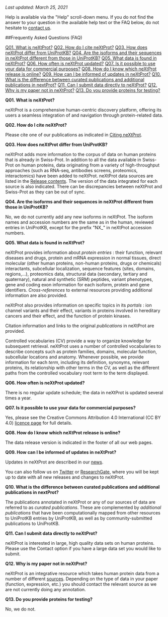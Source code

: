 _Last updated: March 25, 2021_

Help is available via the "Help" scroll-down menu. If you do not find the answer to your question in the available help text or the FAQ below, do not hesitate to [contact us](mailto:support@nextprot.org).

##Frequently Asked Questions (FAQ)

[Q01. What is neXtProt?](#01)
[Q02. How do I cite neXtProt?](#02)
[Q03. How does neXtProt differ from UniProtKB?](#03)
[Q04. Are the isoforms and their sequences in neXtProt different from those in UniProtKB?](#04)
[Q05. What data is found in neXtProt?](#05)
[Q06. How often is neXtProt updated?](#06)
[Q07. Is it possible to use your data for commercial purposes?](#07)
[Q08. How do I know which neXtProt release is online?](#08)
[Q09. How can I be informed of updates in neXtProt?](#09)
[Q10. What is the difference between curated publications and additional publications in nextProt?](#10)
[Q11. Can I submit data directly to neXtProt?](#11)
[Q12. Why is my paper not in neXtProt?](#12)
[Q13. Do you provide proteins for testing?](#13)


<a name="01"></a>**Q01. What is neXtProt?**

neXtProt is a comprehensive human-centric discovery platform, offering its users a seamless integration of and navigation through protein-related data.

<a name="02"></a>**Q02. How do I cite neXtProt?**

Please cite one of our publications as indicated in [Citing neXtProt](../about/citing-nextprot).

<a name="03">**Q03. How does neXtProt differ from UniProtKB?**</a>

neXtProt adds more information to the corpus of data on human proteins that is already in Swiss-Prot. In addition to all the data available in Swiss-Prot on human proteins, data originating from a variety of high-throughput approaches (such as RNA-seq, antibodies screens, proteomics, interactomics) have been added to neXtProt. neXtProt data sources are listed in the [Release contents](../about/contents). The version of the data integrated for each source is also indicated. There can be discrepancies between neXtProt and Swiss-Prot as they can be out of sync.

<a name="04">**Q04. Are the isoforms and their sequences in neXtProt different from those in UniProtKB?**</a>

No, we do not currently add any new isoforms in neXtProt. The isoform names and accession numbers are the same as in the human, reviewed entries in UniProtKB, except for the prefix "NX_" in neXtProt accession numbers.

<a name="05">**Q05. What data is found in neXtProt?**</a>

neXtProt provides information about _protein entries_ : their function, relevant diseases and drugs, protein and mRNA expression in normal tissues, direct molecular (other human proteins, non-human proteins, drugs or chemicals) interactants, subcellular localization, sequence features (sites, domains, regions,...), proteomics data, structural data (secondary, tertiary and quaternary), natural and synthetic (SRM) peptides, variant phenotypes, gene and coding exon information for each isoform, protein and gene identifiers. _Cross-references_ to external resources providing additional information are also provided.

neXtProt also provides information on specific topics in its _portals_ : ion channel variants and their effect, variants in proteins involved in hereditary cancers and their effect, and the function of protein kinases.

Citation information and links to the original _publications_ in neXtProt are provided.

Controlled vocabularies (CV) provide a way to organize knowledge for subsequent retrieval. neXtProt uses a number of controlled vocabularies to describe concepts such as protein families, domains, molecular function, subcellular locations and anatomy. Whenever possible, we provide information for each _term_, including its definition, synonyms, relevant proteins, its relationship with other terms in the CV, as well as the different paths from the controlled vocabulary root term to the term displayed.

<a name="06">**Q06. How often is neXtProt updated?**</a>

There is no regular update schedule; the data in neXtProt is updated several times a year.

<a name="07">**Q07. Is it possible to use your data for commercial purposes?**</a>

Yes, please see the Creative Commons Attribution 4.0 International (CC BY 4.0) [licence page](https://creativecommons.org/licenses/by/4.0/) for full details. 

<a name="08">**Q08. How do I know which neXtProt release is online?**</a>

The data release version is indicated in the footer of all our web pages.

<a name="09">**Q09. How can I be informed of updates in neXtProt?**</a>

Updates in neXtProt are described in our [news](../news).

You can also follow us on [Twitter](https://twitter.com/nextprot_news) or [ResearchGate](https://www.researchgate.net/project/neXtProt), where you will be kept up to date with all new releases and changes to neXtProt.

<a name="10">**Q10. What is the difference between curated publications and additional publications in nextProt?**</a>

The publications annotated in neXtProt or any of our sources of data are referred to as _curated publications_. These are complemented by _additional publications_ that have been computationally mapped from other resources to UniProtKB entries by UniProtKB, as well as by community-submitted publications to UniProtKB. 

<a name="11">**Q11. Can I submit data directly to neXtProt?**</a>

neXtProt is interested in large, high quality data sets on human proteins. Please use the Contact option if you have a large data set you would like to submit.

<a name="12">**Q12. Why is my paper not in neXtProt?**</a>

neXtProt is an integrative resource which takes human protein data from a number of different [sources](../about/contents). Depending on the type of data in your paper (function, expression, etc.) you should contact the relevant source as we are not currently doing any annotation. 

<a name="13">**Q13. Do you provide proteins for testing?**</a>

No, we do not.
